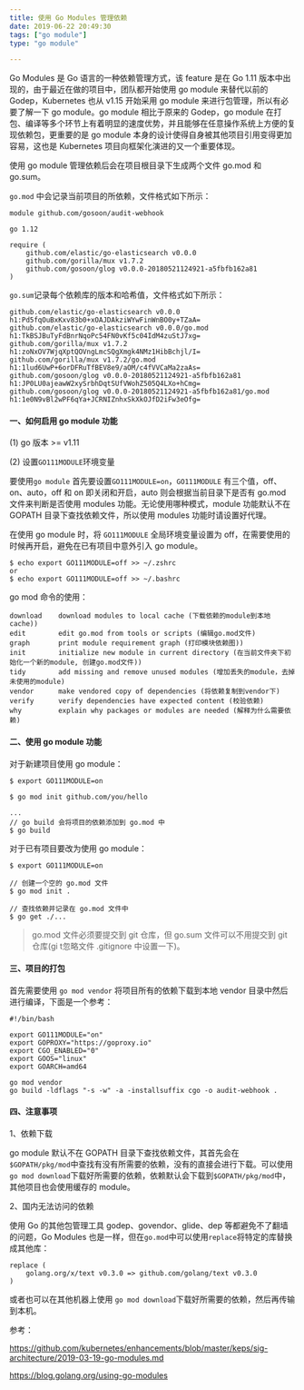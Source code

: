 ```yaml
---
title: 使用 Go Modules 管理依赖
date: 2019-06-22 20:49:30
tags: ["go module"]
type: "go module"

---
```

Go Modules 是 Go 语言的一种依赖管理方式，该  feature 是在 Go 1.11 版本中出现的，由于最近在做的项目中，团队都开始使用 go module 来替代以前的 Godep，Kubernetes 也从 v1.15 开始采用 go module 来进行包管理，所以有必要了解一下 go module。go module 相比于原来的 Godep，go module 在打包、编译等多个环节上有着明显的速度优势，并且能够在任意操作系统上方便的复现依赖包，更重要的是 go module 本身的设计使得自身被其他项目引用变得更加容易，这也是 Kubernetes 项目向框架化演进的又一个重要体现。

使用 go module 管理依赖后会在项目根目录下生成两个文件  go.mod 和 go.sum。

`go.mod` 中会记录当前项目的所依赖，文件格式如下所示：

```
module github.com/gosoon/audit-webhook

go 1.12

require (
	github.com/elastic/go-elasticsearch v0.0.0
	github.com/gorilla/mux v1.7.2
	github.com/gosoon/glog v0.0.0-20180521124921-a5fbfb162a81
)
```

`go.sum`记录每个依赖库的版本和哈希值，文件格式如下所示：

```
github.com/elastic/go-elasticsearch v0.0.0 h1:Pd5fqOuBxKxv83b0+xOAJDAkziWYwFinWnBO0y+TZaA=
github.com/elastic/go-elasticsearch v0.0.0/go.mod h1:TkBSJBuTyFdBnrNqoPc54FN0vKf5c04IdM4zuStJ7xg=
github.com/gorilla/mux v1.7.2 h1:zoNxOV7WjqXptQOVngLmcSQgXmgk4NMz1HibBchjl/I=
github.com/gorilla/mux v1.7.2/go.mod h1:1lud6UwP+6orDFRuTfBEV8e9/aOM/c4fVVCaMa2zaAs=
github.com/gosoon/glog v0.0.0-20180521124921-a5fbfb162a81 h1:JP0LU0ajeawW2xySrbhDqtSUfVWohZ505Q4LXo+hCmg=
github.com/gosoon/glog v0.0.0-20180521124921-a5fbfb162a81/go.mod h1:1e0N9vBl2wPF6qYa+JCRNIZnhxSkXkOJfD2iFw3eOfg=
```

#### 一、如何启用 go module 功能

(1) go 版本 >= v1.11

(2) 设置`GO111MODULE`环境变量

要使用`go module` 首先要设置`GO111MODULE=on`，`GO111MODULE` 有三个值，off、on、auto，off 和 on 即关闭和开启，auto 则会根据当前目录下是否有 go.mod 文件来判断是否使用 modules 功能。无论使用哪种模式，module 功能默认不在 GOPATH 目录下查找依赖文件，所以使用 modules 功能时请设置好代理。

在使用 go module 时，将 `GO111MODULE` 全局环境变量设置为 off，在需要使用的时候再开启，避免在已有项目中意外引入  go module。

```
$ echo export GO111MODULE=off >> ~/.zshrc
or
$ echo export GO111MODULE=off >> ~/.bashrc
```

go mod 命令的使用：

```
download    download modules to local cache (下载依赖的module到本地cache))
edit        edit go.mod from tools or scripts (编辑go.mod文件)
graph       print module requirement graph (打印模块依赖图))
init        initialize new module in current directory (在当前文件夹下初始化一个新的module, 创建go.mod文件))
tidy        add missing and remove unused modules (增加丢失的module，去掉未使用的module)
vendor      make vendored copy of dependencies (将依赖复制到vendor下)
verify      verify dependencies have expected content (校验依赖)
why         explain why packages or modules are needed (解释为什么需要依赖)
```

#### 二、使用 go module 功能

对于新建项目使用 go module：

```
$ export GO111MODULE=on
	
$ go mod init github.com/you/hello
	
...
// go build 会将项目的依赖添加到 go.mod 中
$ go build 
```



对于已有项目要改为使用 go module：

```
$ export GO111MODULE=on

// 创建一个空的 go.mod 文件
$ go mod init .

// 查找依赖并记录在 go.mod 文件中
$ go get ./...

```

> go.mod 文件必须要提交到 git 仓库，但 go.sum 文件可以不用提交到 git 仓库(gi t忽略文件 .gitignore 中设置一下)。


#### 三、项目的打包

首先需要使用 `go mod vendor` 将项目所有的依赖下载到本地 vendor 目录中然后进行编译，下面是一个参考： 

```
#!/bin/bash

export GO111MODULE="on"
export GOPROXY="https://goproxy.io"
export CGO_ENABLED="0"
export GOOS="linux"
export GOARCH=amd64

go mod vendor
go build -ldflags "-s -w" -a -installsuffix cgo -o audit-webhook .
```



#### 四、注意事项

1、依赖下载

go module 默认不在 GOPATH 目录下查找依赖文件，其首先会在`$GOPATH/pkg/mod`中查找有没有所需要的依赖，没有的直接会进行下载。可以使用 `go mod download`下载好所需要的依赖，依赖默认会下载到`$GOPATH/pkg/mod`中，其他项目也会使用缓存的 module。

2、国内无法访问的依赖

使用 Go 的其他包管理工具 godep、govendor、glide、dep 等都避免不了翻墙的问题，Go Modules 也是一样，但在`go.mod`中可以使用`replace`将特定的库替换成其他库：

```
replace (
	golang.org/x/text v0.3.0 => github.com/golang/text v0.3.0
)
```

或者也可以在其他机器上使用 `go mod download`下载好所需要的依赖，然后再传输到本机。


参考：

https://github.com/kubernetes/enhancements/blob/master/keps/sig-architecture/2019-03-19-go-modules.md

https://blog.golang.org/using-go-modules
